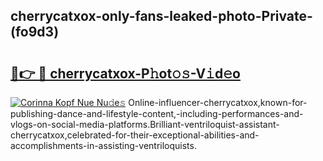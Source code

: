 ## cherrycatxox-only-fans​-leaked-photo​-Private-(fo9d3)


# <h2><a href="https://mediaupload.pro?title=cherrycatxox&ref=git">🔗👉 🔴 cherrycatxox-P𝚑ot𝚘𝚜-V𝚒d𝚎o</a></h2>

[![Corinna Kopf Nue Nu𝚍e𝚜](https://i.imgur.com/0qMVB7G.gif)](https://mediaupload.pro?title=cherrycatxox&ref=git)
Online-influencer-cherrycatxox,known-for-publishing-dance-and-lifestyle-content,-including-performances-and-vlogs-on-social-media-platforms.Brilliant-ventriloquist-assistant-cherrycatxox,celebrated-for-their-exceptional-abilities-and-accomplishments-in-assisting-ventriloquists.  